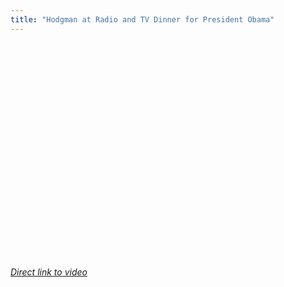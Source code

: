 ```yaml
---
title: "Hodgman at Radio and TV Dinner for President Obama"
---
```

<p><object width="425" height="344"><param name="movie" value="http://www.youtube.com/v/yW7OPByRGDY&color1=0xb1b1b1&color2=0xcfcfcf&feature=player_embedded&fs=1"></param><param name="allowFullScreen" value="true"></param><param name="allowScriptAccess" value="always"></param><embed src="http://www.youtube.com/v/yW7OPByRGDY&color1=0xb1b1b1&color2=0xcfcfcf&feature=player_embedded&fs=1" type="application/x-shockwave-flash" allowfullscreen="true" allowScriptAccess="always" width="425" height="344"></embed></object></p>
<p><em><a href="http://www.youtube.com/watch?v=yW7OPByRGDY&feature=player_embedded">Direct link to video</a></em></p>
